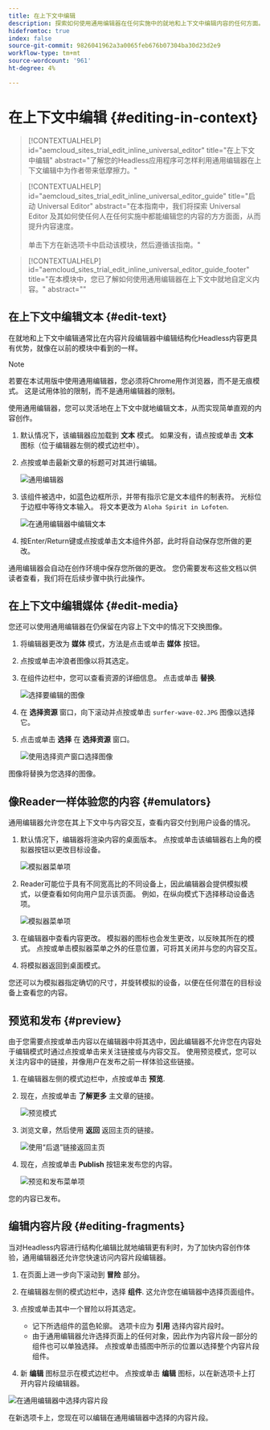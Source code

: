 ```yaml
---
title: 在上下文中编辑
description: 探索如何使用通用编辑器在任何实施中的就地和上下文中编辑内容的任何方面。
hidefromtoc: true
index: false
source-git-commit: 9826041962a3a0065feb676b07304ba30d23d2e9
workflow-type: tm+mt
source-wordcount: '961'
ht-degree: 4%

---
```



# 在上下文中编辑 {#editing-in-context}

>[!CONTEXTUALHELP]
>id="aemcloud_sites_trial_edit_inline_universal_editor"
>title="在上下文中编辑"
>abstract="了解您的Headless应用程序可怎样利用通用编辑器在上下文编辑中为作者带来低摩擦力。"

>[!CONTEXTUALHELP]
>id="aemcloud_sites_trial_edit_inline_universal_editor_guide"
>title="启动 Universal Editor"
>abstract="在本指南中，我们将探索 Universal Editor 及其如何使任何人在任何实施中都能编辑您的内容的方方面面，从而提升内容速度。<br><br>单击下方在新选项卡中启动该模块，然后遵循该指南。"

>[!CONTEXTUALHELP]
>id="aemcloud_sites_trial_edit_inline_universal_editor_guide_footer"
>title="在本模块中，您已了解如何使用通用编辑器在上下文中就地自定义内容。"
>abstract=""

## 在上下文中编辑文本 {#edit-text}

在就地和上下文中编辑通常比在内容片段编辑器中编辑结构化Headless内容更具有优势，就像在以前的模块中看到的一样。

>[!NOTE]
>
>若要在本试用版中使用通用编辑器，您必须将Chrome用作浏览器，而不是无痕模式。 这是试用体验的限制，而不是通用编辑器的限制。

使用通用编辑器，您可以灵活地在上下文中就地编辑文本，从而实现简单直观的内容创作。

1. 默认情况下，该编辑器应加载到 **文本** 模式。 如果没有，请点按或单击 **文本** 图标（位于编辑器左侧的模式边栏中）。

1. 点按或单击最新文章的标题可对其进行编辑。

   ![通用编辑器](assets/do-not-localize/ue-text-mode.png)

1. 该组件被选中，如蓝色边框所示，并带有指示它是文本组件的制表符。 光标位于边框中等待文本输入。 将文本更改为 `Aloha Spirit in Lofoten`.

   ![在通用编辑器中编辑文本](assets/do-not-localize/ue-edit-text-2.png)

1. 按Enter/Return键或点按或单击文本组件外部，此时将自动保存您所做的更改。

通用编辑器会自动在创作环境中保存您所做的更改。 您仍需要发布这些文档以供读者查看，我们将在后续步骤中执行此操作。

## 在上下文中编辑媒体 {#edit-media}

您还可以使用通用编辑器在仍保留在内容上下文中的情况下交换图像。

1. 将编辑器更改为 **媒体** 模式，方法是点击或单击 **媒体** 按钮。

1. 点按或单击冲浪者图像以将其选定。

1. 在组件边栏中，您可以查看资源的详细信息。 点击或单击 **替换**.

   ![选择要编辑的图像](assets/do-not-localize/ue-edit-media.png)

1. 在 **选择资源** 窗口，向下滚动并点按或单击 `surfer-wave-02.JPG` 图像以选择它。

1. 点击或单击 **选择** 在 **选择资源** 窗口。

   ![使用选择资产窗口选择图像](assets/do-not-localize/ue-select-asset.png)

图像将替换为您选择的图像。

## 像Reader一样体验您的内容 {#emulators}

通用编辑器允许您在其上下文中与内容交互，查看内容交付到用户设备的情况。

1. 默认情况下，编辑器将渲染内容的桌面版本。 点按或单击该编辑器右上角的模拟器按钮以更改目标设备。

   ![模拟器菜单项](assets/do-not-localize/ue-emulator-1.png)

1. Reader可能位于具有不同宽高比的不同设备上，因此编辑器会提供模拟模式，以便查看如何向用户显示该页面。 例如，在纵向模式下选择移动设备选项。

   ![模拟器菜单项](assets/do-not-localize/ue-emulator-3.png)

1. 在编辑器中查看内容更改。 模拟器的图标也会发生更改，以反映其所在的模式。 点按或单击模拟器菜单之外的任意位置，可将其关闭并与您的内容交互。

1. 将模拟器返回到桌面模式。

您还可以为模拟器指定确切的尺寸，并旋转模拟的设备，以便在任何潜在的目标设备上查看您的内容。

## 预览和发布 {#preview}

由于您需要点按或单击内容以在编辑器中将其选中，因此编辑器不允许您在内容处于编辑模式时通过点按或单击来关注链接或与内容交互。 使用预览模式，您可以关注内容中的链接，并像用户在发布之前一样体验这些链接。

1. 在编辑器左侧的模式边栏中，点按或单击 **预览**.

1. 现在，点按或单击 **了解更多** 主文章的链接。

   ![预览模式](assets/do-not-localize/ue-preview-publish-1.png)

1. 浏览文章，然后使用 **返回** 返回主页的链接。

   ![使用“后退”链接返回主页](assets/do-not-localize/ue-preview-publish-3.png)

1. 现在，点按或单击 **Publish** 按钮来发布您的内容。

   ![预览和发布菜单项](assets/do-not-localize/ue-preview-publish-4.png)

您的内容已发布。

## 编辑内容片段 {#editing-fragments}

当对Headless内容进行结构化编辑比就地编辑更有利时，为了加快内容创作体验，通用编辑器还允许您快速访问内容片段编辑器。

1. 在页面上进一步向下滚动到 **冒险** 部分。

1. 在编辑器左侧的模式边栏中，选择 **组件**. 这允许您在编辑器中选择页面组件。

1. 点按或单击其中一个冒险以将其选定。

   * 记下所选组件的蓝色轮廓。 选项卡应为 **引用** 选择内容片段时。
   * 由于通用编辑器允许选择页面上的任何对象，因此作为内容片段一部分的组件也可以单独选择。 点按或单击插图中所示的位置以选择整个内容片段组件。

1. 新 **编辑** 图标显示在模式边栏中。 点按或单击 **编辑** 图标，以在新选项卡上打开内容片段编辑器。

![在通用编辑器中选择内容片段](assets/do-not-localize/ue-content-fragments.png)

在新选项卡上，您现在可以编辑在通用编辑器中选择的内容片段。
